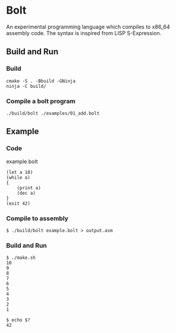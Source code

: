 # Bolt

An experimental programming language which compiles to x86_64 assembly code. The syntax is inspired from LISP S-Expression.

## Build and Run

### Build
```
cmake -S . -Bbuild -GNinja
ninja -C build/
```

### Compile a bolt program
```
./build/bolt ./examples/01_add.bolt
```

## Example

### Code
example.bolt
```
(let a 10)
(while a)
{
    (print a)
    (dec a)
}
(exit 42)
```
### Compile to assembly
```
$ ./build/bolt example.bolt > output.asm
```

### Build and Run
```
$ ./make.sh
10
9
8
7
6
5
4
3
2
1
```

```
$ echo $?
42
```
